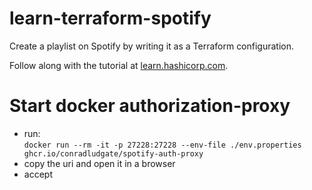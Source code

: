 # learn-terraform-spotify

Create a playlist on Spotify by writing it as a Terraform configuration.

Follow along with the tutorial at [learn.hashicorp.com](https://learn.hashicorp.com/tutorials/terraform/spotify-playlist).

# Start docker authorization-proxy

- run:  
`docker run --rm -it -p 27228:27228 --env-file ./env.properties ghcr.io/conradludgate/spotify-auth-proxy`
- copy the uri and open it in a browser
- accept
